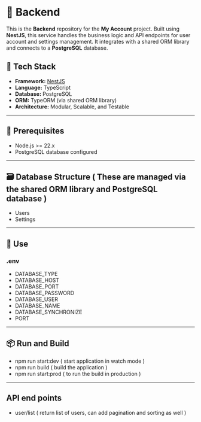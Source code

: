 # 🧠 Backend

This is the **Backend** repository for the **My Account** project. Built using **NestJS**, this service handles the business logic and API endpoints for user account and settings management. It integrates with a shared ORM library and connects to a **PostgreSQL** database.

## 🚀 Tech Stack

- **Framework:** [NestJS](https://nestjs.com/)
- **Language:** TypeScript
- **Database:** PostgreSQL
- **ORM:** TypeORM (via shared ORM library)
- **Architecture:** Modular, Scalable, and Testable

---

## 📄 Prerequisites
  -  Node.js >= 22.x
  - PostgreSQL database configured

---

## 🗃️ Database Structure ( These are managed via the shared ORM library and PostgreSQL database )
- Users
- Settings

---

## 🚀 Use

  ### .env
  - DATABASE_TYPE
  - DATABASE_HOST
  - DATABASE_PORT
  - DATABASE_PASSWORD
  - DATABASE_USER
  - DATABASE_NAME
  - DATABASE_SYNCHRONIZE
  - PORT

---

## 📦 Run and Build
  - npm run start:dev ( start application in watch mode )
  - npm run build ( build the application )
  - npm run start:prod ( to run the build in production )

---

## API end points
- user/list  ( return list of users, can add pagination and sorting as well )
